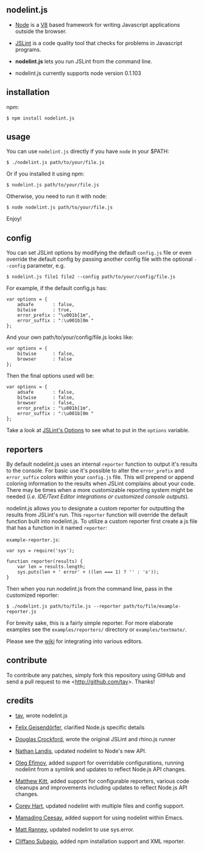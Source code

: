 nodelint.js
-----------

- [Node] is a [V8] based framework for writing Javascript applications outside
  the browser.

- [JSLint] is a code quality tool that checks for problems in Javascript programs.

- **nodelint.js** lets you run JSLint from the command line.

- nodelint.js currently supports node version 0.1.103

[Node]: http://nodejs.org/
[V8]: http://code.google.com/p/v8/
[JSLint]: http://www.jslint.com/lint.html


installation
------------

npm:

    $ npm install nodelint.js


usage
-----

You can use `nodelint.js` directly if you have `node` in your $PATH:

    $ ./nodelint.js path/to/your/file.js

Or if you installed it using npm:

    $ nodelint.js path/to/your/file.js

Otherwise, you need to run it with node:

    $ node nodelint.js path/to/your/file.js

Enjoy!


config
------

You can set JSLint options by modifying the default `config.js` file or even
override the default config by passing another config file with the optional
`--config` parameter, e.g.

    $ nodelint.js file1 file2 --config path/to/your/config/file.js

For example, if the default config.js has:

    var options = {
        adsafe       : false,
        bitwise      : true,
        error_prefix : "\u001b[1m",
        error_suffix : ":\u001b[0m "
    };

And your own path/to/your/config/file.js looks like:

    var options = {
        bitwise      : false,
        browser      : false
    };

Then the final options used will be:

    var options = {
        adsafe       : false,
        bitwise      : false,
        browser      : false,
        error_prefix : "\u001b[1m",
        error_suffix : ":\u001b[0m "
    };

Take a look at [JSLint's Options] to see what to put in the `options` variable.


reporters
---------

By default nodelint.js uses an internal `reporter` function to output it's results to the console. For basic use it's possible to alter the `error_prefix` and `error_suffix` colors within your `config.js` file. This will prepend or append coloring information to the results when JSLint complains about your code. There may be times when a more customizable reporting system might be needed (*i.e. IDE/Text Editor integrations or customized console outputs*). 

nodelint.js allows you to designate a custom reporter for outputting the results from JSLint's run. This `reporter` function will override the default function built into nodelint.js. To utilize a custom reporter first create a js file that has a function in it named `reporter`:

`example-reporter.js`:

    var sys = require('sys');

    function reporter(results) {
        var len = results.length;
        sys.puts(len + ' error' + ((len === 1) ? '' : 's'));
    }

Then when you run nodelint.js from the command line, pass in the customized reporter:

`$ ./nodelint.js path/to/file.js --reporter path/to/file/example-reporter.js`

For brevity sake, this is a fairly simple reporter. For more elaborate examples see the `examples/reporters/` directory or `examples/textmate/`.

Please see the [wiki][wiki] for integrating into various editors.

contribute
----------

To contribute any patches, simply fork this repository using GitHub and send a
pull request to me <<http://github.com/tav>>. Thanks!


credits
-------

- [tav], wrote nodelint.js

- [Felix Geisendörfer][felixge], clarified Node.js specific details

- [Douglas Crockford], wrote the original JSLint and rhino.js runner

- [Nathan Landis][my8bird], updated nodelint to Node's new API.

- [Oleg Efimov][Sannis], added support for overridable configurations, running
  nodelint from a symlink and updates to reflect Node.js API changes.

- [Matthew Kitt][mkitt], added support for configurable reporters, various code
  cleanups and improvements including updates to reflect Node.js API changes.

- [Corey Hart], updated nodelint with multiple files and config support.

- [Mamading Ceesay][evangineer], added support for using nodelint within Emacs.

- [Matt Ranney][mranney], updated nodelint to use sys.error.

- [Cliffano Subagio], added npm installation support and XML reporter.

[tav]: http://tav.espians.com
[felixge]: http://debuggable.com
[Douglas Crockford]: http://www.crockford.com
[my8bird]: http://github.com/my8bird
[Sannis]: http://github.com/Sannis
[mkitt]: http://github.com/mkitt
[Corey Hart]: http://www.codenothing.com
[evangineer]: http://github.com/evangineer
[mranney]: http://github.com/mranney
[Cliffano Subagio]: http://blog.cliffano.com

[JSLINT's Options]: http://www.jslint.com/lint.html#options
[wiki]: http://wiki.github.com/tav/nodelint.js/
